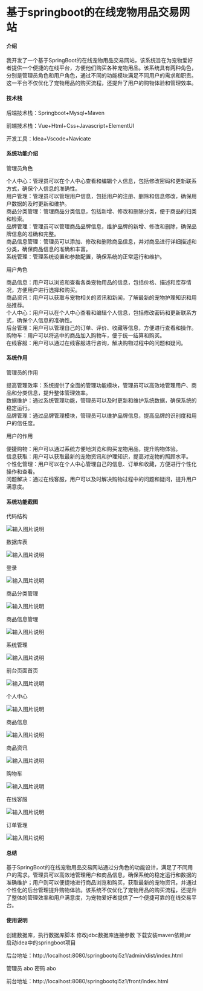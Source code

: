 # 基于springboot的在线宠物用品交易网站

#### 介绍

我开发了一个基于SpringBoot的在线宠物用品交易网站，该系统旨在为宠物爱好者提供一个便捷的在线平台，方便他们购买各种宠物用品。该系统具有两种角色，分别是管理员角色和用户角色，通过不同的功能模块满足不同用户的需求和职责。这一平台不仅优化了宠物用品的购买流程，还提升了用户的购物体验和管理效率。

#### 技术栈

后端技术栈：Springboot+Mysql+Maven

前端技术栈：Vue+Html+Css+Javascript+ElementUI

开发工具：Idea+Vscode+Navicate

#### 系统功能介绍

管理员角色  

个人中心：管理员可以在个人中心查看和编辑个人信息，包括修改密码和更新联系方式，确保个人信息的准确性。  
用户管理：管理员可以管理用户信息，包括用户的注册、删除和信息修改，确保用户数据的及时更新和维护。  
商品分类管理：管理商品分类信息，包括新增、修改和删除分类，便于商品的归类和检索。  
品牌管理：管理员可以管理商品品牌信息，维护品牌的新增、修改和删除，确保品牌信息的准确和完整。  
商品信息管理：管理员可以添加、修改和删除商品信息，并对商品进行详细描述和分类，确保商品信息的准确和丰富。  
系统管理：管理系统设置和参数配置，确保系统的正常运行和维护。  

用户角色  

商品信息：用户可以浏览和查看各类宠物用品的信息，包括价格、描述和库存情况，方便用户进行选择和购买。  
商品资讯：用户可以获取与宠物相关的资讯和新闻，了解最新的宠物护理知识和用品推荐。  
个人中心：用户可以在个人中心查看和编辑个人信息，包括修改密码和更新联系方式，确保个人信息的准确性。  
后台管理：用户可以管理自己的订单、评价、收藏等信息，方便进行查看和操作。  
购物车：用户可以将选中的商品加入购物车，便于统一结算和购买。  
在线客服：用户可以通过在线客服进行咨询，解决购物过程中的问题和疑问。  

#### 系统作用

管理员的作用

提高管理效率：系统提供了全面的管理功能模块，管理员可以高效地管理用户、商品和分类信息，提升整体管理效率。  
数据维护：通过系统管理功能，管理员可以及时更新和维护系统数据，确保系统的稳定运行。  
品牌管理：通过品牌管理模块，管理员可以维护品牌信息，提高品牌的识别度和用户的信任度。  

用户的作用  
 
便捷购物：用户可以通过系统方便地浏览和购买宠物用品，提升购物体验。  
信息获取：用户可以获取最新的宠物资讯和护理知识，提高对宠物的照顾水平。  
个性化管理：用户可以在个人中心管理自己的信息、订单和收藏，方便进行个性化操作和查看。  
问题解决：通过在线客服，用户可以及时解决购物过程中的问题和疑问，提升用户满意度。  

#### 系统功能截图

代码结构

![输入图片说明](images/ba1158a63a5153b2716fc96259fd107.png)

数据库表

![输入图片说明](images/f16954d4c652c8fd88a9bbb446a9210.png)

登录

![输入图片说明](images/86a2fc79fb9c5e3921bab9c4886a7b4.png)

商品分类管理

![输入图片说明](images/d3d45d5652eefa538bc2a60c071eb23.png)

商品信息管理

![输入图片说明](images/d77f4edaaa566e0569d86ba465ddbf7.png)

系统管理

![输入图片说明](images/08eab1b058a845af6dcb7f8c1027cf0.png)

前台页面首页

![输入图片说明](images/523a6d6153043a9b333f40262839634.png)

个人中心

![输入图片说明](images/043b3e67b34b755cc5a14dbb894c5ad.png)

商品信息

![输入图片说明](images/efa1ba2e8bd8b1816a9e0e75246d2ce.png)

商品资讯

![输入图片说明](images/9755eeb024e0d613eb67139f9fdb73f.png)

购物车

![输入图片说明](images/eed08c22fdaf4593dd130fe9e1d252f.png)

在线客服

![输入图片说明](images/21785ee4235d828d4d4b79575a9020a.png)

订单管理

![输入图片说明](images/4f7f9377e4ca670fd05cb362c1331dc.png)

#### 总结

基于SpringBoot的在线宠物用品交易网站通过分角色的功能设计，满足了不同用户的需求。管理员可以高效地管理用户和商品信息，确保系统的稳定运行和数据的准确维护；用户则可以便捷地进行商品浏览和购买，获取最新的宠物资讯，并通过个性化的后台管理提升购物体验。该系统不仅优化了宠物用品的购买流程，还提升了整体的管理效率和用户满意度，为宠物爱好者提供了一个便捷可靠的在线交易平台。

#### 使用说明

创建数据库，执行数据库脚本 修改jdbc数据库连接参数 下载安装maven依赖jar 启动idea中的springboot项目

后台地址：http://localhost:8080/springbootqi5z1/admin/dist/index.html

管理员  abo 密码 abo

前台地址：http://localhost:8080/springbootqi5z1/front/index.html

